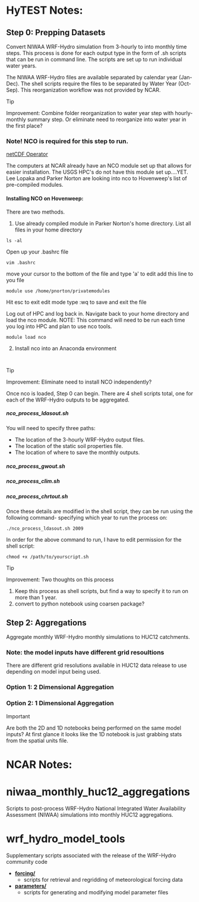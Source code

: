 # HyTEST Notes:

## Step 0: Prepping Datasets
Convert NIWAA WRF-Hydro simulation from 3-hourly to into monthly time steps. 
This process is done for each output type in the form of .sh scripts that can be run in command line.
The scripts are set up to run individual water years. 

The NIWAA WRF-Hydro files are available separated by calendar year (Jan-Dec). The shell scripts require the files to be separated by Water Year (Oct-Sep). This reorganization workflow was not provided by NCAR. 

> [!TIP]
> Improvement: Combine folder reorganization to water year step with hourly-monthly summary step. Or eliminate need to reorganize into water year in the first place?  

### Note! NCO is required for this step to run. 
[netCDF Operator](https://nco.sourceforge.net/)

The computers at NCAR already have an NCO module set up that allows for easier installation. The USGS HPC's do not have this module set up....YET. Lee Lopaka and Parker Norton are looking into nco to Hovenweep's list of pre-compiled modules.  

#### Installing NCO on Hovenweep: 
There are two methods. 
1. Use already compiled module in Parker Norton's home directory.
List all files in your home directory
```
ls -al
```
Open up your .bashrc file 
```
vim .bashrc
```
move your cursor to the bottom of the file and type 'a' to edit
add this line to you file
```
module use /home/pnorton/privatemodules
```
Hit esc to exit edit mode
type :wq to save and exit the file

Log out of HPC and log back in. Navigate back to your home directory and load the nco module. NOTE: This command will need to be run each time you log into HPC and plan to use nco tools. 
```
module load nco
```



2. Install nco into an Anaconda environment
```


```

> [!TIP]
> Improvement: Eliminate need to install NCO independently? 


Once nco is loaded, Step 0 can begin. There are 4 shell scripts total, one for each of the WRF-Hydro outputs to be aggregated. 
##### nco_process_ldasout.sh
You will need to specify three paths: 
  - The location of the 3-hourly WRF-Hydro output files.
  - The location of the static soil properties file.
  - The location of where to save the monthly outputs.
##### nco_process_gwout.sh

##### nco_process_clim.sh

##### nco_process_chrtout.sh

Once these details are modified in the shell script, they can be run using the following command- specifying which year to run the process on: 
```
./nco_process_ldasout.sh 2009
```
In order for the above command to run, I have to edit permission for the shell script: 
```
chmod +x /path/to/yourscript.sh
```




> [!TIP]
> Improvement: Two thoughts on this process
> 1. Keep this process as shell scripts, but find a way to specify it to run on more than 1 year.
> 2. convert to python notebook using coarsen package? 




## Step 2: Aggregations
Aggregate monthly WRF-Hydro monthly simulations to HUC12 catchments. 

### Note: the model inputs have different grid resoultions 
There are different grid resolutions available in HUC12 data release to use depending on model input being used. 

### Option 1: 2 Dimensional Aggregation


### Option 2: 1 Dimensional Aggregation

> [!IMPORTANT]
> Are both the 2D and 1D notebooks being performed on the same model inputs? At first glance it looks like the 1D notebook is just grabbing stats from the spatial units file. 







# NCAR Notes: 
# niwaa_monthly_huc12_aggregations
Scripts to post-process WRF-Hydro National Integrated Water Availability Assessment (NIWAA) simulations into monthly HUC12 aggregations.

# wrf_hydro_model_tools
Supplementary scripts associated with the release of the WRF-Hydro community code

+ **[forcing/](/forcing)**
  + scripts for retrieval and regridding of meteorological forcing data
+ **[parameters/](/parameters)**
  + scripts for generating and modifying model parameter files
